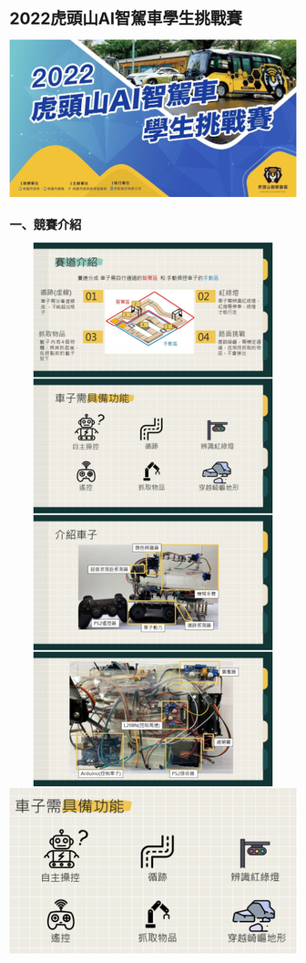 # 2022虎頭山AI智駕車學生挑戰賽


<div align=center>
    <img src='images/official.jpg' width="800"> 
</div> 


## 一、競賽介紹


<div align=center>
    <img src='images/ppt/投影片2.JPG' width="420"> 
    <img src='images/ppt/投影片3.JPG' width="420"> 
    <img src='images/ppt/投影片4.JPG' width="420"> 
    <img src='images/ppt/投影片5.JPG' width="420"> 
</div> 


<img src='images/function.png'> 
